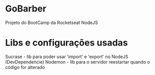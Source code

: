 # GoBarber

Projeto do BootCamp da Rocketseat NodeJS

# Libs e configurações usadas

Sucrase - lib para poder usar 'import' e 'export' no NodeJS (DevDependencie)
Nodemon - lib para o servidor reestartar quando o código for alterado
